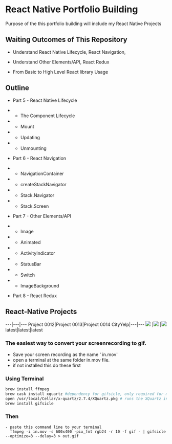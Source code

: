 # React Native Portfolio Building

Purpose of the this portfolio building will include my React Native Projects 

##  Waiting Outcomes of This Repository

- Understand React Native Lifecycle, React Navigation,

- Understand Other Elements/API, React Redux

- From Basic to High Level React library Usage

## Outline
  
- Part 5 - React Native Lifecycle
- - The Component Lifecycle
- - Mount
- - Updating
- - Unmounting

- Part 6 - React Navigation
- - NavigationContainer 
- - createStackNavigator
- - Stack.Navigator
- - Stack.Screen

- Part 7 - Other Elements/API
- - Image
- - Animated
- - ActivityIndicator 
- - StatusBar  
- - Switch 
- - ImageBackground

- Part 8 - React Redux

##  React-Native Projects

   ---|---|--- 
  Project 0012|Project 0013|Project 0014
  CityYelp|---|---
  <img src = './src(cityYelp)/Assets/CityYelpLast.gif'> |<img src = './src(cityYelp)/Assets/CityYelpLast.gif'> |<img src = './src(cityYelp)/Assets/CityYelpLast.gif'>
  latest|latest|latest

### The easiest way to convert your screenrecording to gif.


- Save your screen recording as the name ' in.mov'
- open a terminal at the same folder in.mov file.
- if not installed this do these first

### Using Terminal

```bash
brew install ffmpeg 
brew cask install xquartz #dependency for gifsicle, only required for mountain-lion and above
open /usr/local/Cellar/x-quartz/2.7.4/XQuartz.pkg # runs the XQuartz installer (YOU NEED TO UPDATE THE PATH)
brew install gifsicle
```
### Then

```shell
- paste this command line to your terminal 
  ffmpeg -i in.mov -s 600x400 -pix_fmt rgb24 -r 10 -f gif - | gifsicle --optimize=3 --delay=3 > out.gif
```

<!-- ```c++
int foo() {
    int result = 4;
    return result;
}
``` 

```c++
int foo() { 
    int x = 4;
    return x;
}
```
-->



